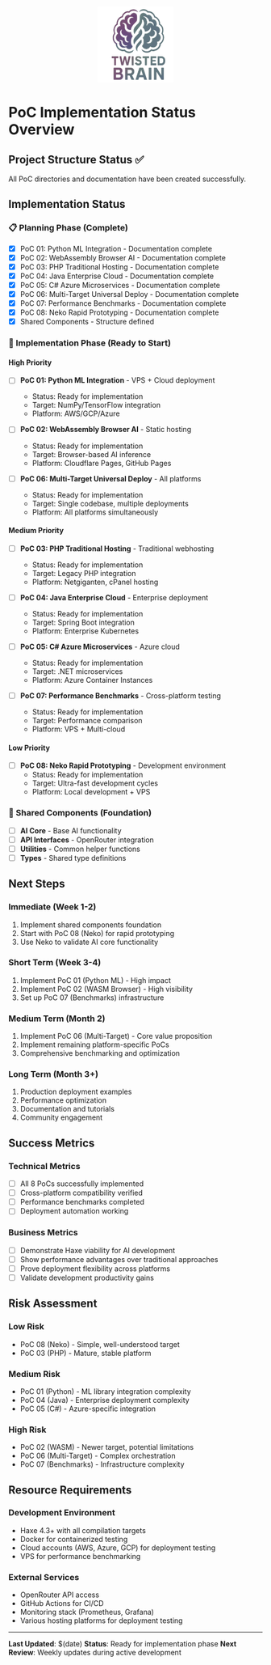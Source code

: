 <div align="center">
  <img src="../assets/logo.png" alt="Agentic Haxe Logo" width="150" height="150">
</div>

# PoC Implementation Status Overview

## Project Structure Status ✅

All PoC directories and documentation have been created successfully.

## Implementation Status

### 📋 Planning Phase (Complete)
- [x] PoC 01: Python ML Integration - Documentation complete
- [x] PoC 02: WebAssembly Browser AI - Documentation complete  
- [x] PoC 03: PHP Traditional Hosting - Documentation complete
- [x] PoC 04: Java Enterprise Cloud - Documentation complete
- [x] PoC 05: C# Azure Microservices - Documentation complete
- [x] PoC 06: Multi-Target Universal Deploy - Documentation complete
- [x] PoC 07: Performance Benchmarks - Documentation complete
- [x] PoC 08: Neko Rapid Prototyping - Documentation complete
- [x] Shared Components - Structure defined

### 🚧 Implementation Phase (Ready to Start)

#### High Priority
- [ ] **PoC 01: Python ML Integration** - VPS + Cloud deployment
  - Status: Ready for implementation
  - Target: NumPy/TensorFlow integration
  - Platform: AWS/GCP/Azure

- [ ] **PoC 02: WebAssembly Browser AI** - Static hosting
  - Status: Ready for implementation  
  - Target: Browser-based AI inference
  - Platform: Cloudflare Pages, GitHub Pages

- [ ] **PoC 06: Multi-Target Universal Deploy** - All platforms
  - Status: Ready for implementation
  - Target: Single codebase, multiple deployments
  - Platform: All platforms simultaneously

#### Medium Priority
- [ ] **PoC 03: PHP Traditional Hosting** - Traditional webhosting
  - Status: Ready for implementation
  - Target: Legacy PHP integration
  - Platform: Netgiganten, cPanel hosting

- [ ] **PoC 04: Java Enterprise Cloud** - Enterprise deployment
  - Status: Ready for implementation
  - Target: Spring Boot integration
  - Platform: Enterprise Kubernetes

- [ ] **PoC 05: C# Azure Microservices** - Azure cloud
  - Status: Ready for implementation
  - Target: .NET microservices
  - Platform: Azure Container Instances

- [ ] **PoC 07: Performance Benchmarks** - Cross-platform testing
  - Status: Ready for implementation
  - Target: Performance comparison
  - Platform: VPS + Multi-cloud

#### Low Priority
- [ ] **PoC 08: Neko Rapid Prototyping** - Development environment
  - Status: Ready for implementation
  - Target: Ultra-fast development cycles
  - Platform: Local development + VPS

### 🔧 Shared Components (Foundation)
- [ ] **AI Core** - Base AI functionality
- [ ] **API Interfaces** - OpenRouter integration
- [ ] **Utilities** - Common helper functions
- [ ] **Types** - Shared type definitions

## Next Steps

### Immediate (Week 1-2)
1. Implement shared components foundation
2. Start with PoC 08 (Neko) for rapid prototyping
3. Use Neko to validate AI core functionality

### Short Term (Week 3-4)
1. Implement PoC 01 (Python ML) - High impact
2. Implement PoC 02 (WASM Browser) - High visibility
3. Set up PoC 07 (Benchmarks) infrastructure

### Medium Term (Month 2)
1. Implement PoC 06 (Multi-Target) - Core value proposition
2. Implement remaining platform-specific PoCs
3. Comprehensive benchmarking and optimization

### Long Term (Month 3+)
1. Production deployment examples
2. Performance optimization
3. Documentation and tutorials
4. Community engagement

## Success Metrics

### Technical Metrics
- [ ] All 8 PoCs successfully implemented
- [ ] Cross-platform compatibility verified
- [ ] Performance benchmarks completed
- [ ] Deployment automation working

### Business Metrics
- [ ] Demonstrate Haxe viability for AI development
- [ ] Show performance advantages over traditional approaches
- [ ] Prove deployment flexibility across platforms
- [ ] Validate development productivity gains

## Risk Assessment

### Low Risk
- PoC 08 (Neko) - Simple, well-understood target
- PoC 03 (PHP) - Mature, stable platform

### Medium Risk  
- PoC 01 (Python) - ML library integration complexity
- PoC 04 (Java) - Enterprise deployment complexity
- PoC 05 (C#) - Azure-specific integration

### High Risk
- PoC 02 (WASM) - Newer target, potential limitations
- PoC 06 (Multi-Target) - Complex orchestration
- PoC 07 (Benchmarks) - Infrastructure complexity

## Resource Requirements

### Development Environment
- Haxe 4.3+ with all compilation targets
- Docker for containerized testing
- Cloud accounts (AWS, Azure, GCP) for deployment testing
- VPS for performance benchmarking

### External Services
- OpenRouter API access
- GitHub Actions for CI/CD
- Monitoring stack (Prometheus, Grafana)
- Various hosting platforms for deployment testing

---

**Last Updated**: $(date)
**Status**: Ready for implementation phase
**Next Review**: Weekly updates during active development